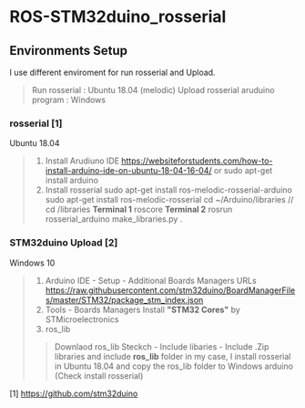 # ROS-STM32duino_rosserial

## Environments Setup
I use different enviroment for run rosserial and Upload.
> Run rosserial : Ubuntu 18.04 (melodic)
> Upload rosserial aruduino program : Windows

### rosserial [1]
Ubuntu 18.04
> 1. Install Arudiuno IDE
> https://websiteforstudents.com/how-to-install-arduino-ide-on-ubuntu-18-04-16-04/
> or
> sudo apt-get install arduino
> 2. Install rosserial 
    sudo apt-get install ros-melodic-rosserial-arduino
    sudo apt-get install ros-melodic-rosserial
    cd ~/Arduino/libraries // cd <arduino IDE path>/libraries
    **Terminal 1**
    roscore
    **Terminal 2**
    rosrun rosserial_arduino make_libraries.py .
    
    
### STM32duino Upload [2]
Windows 10
> 1. Arduino IDE - Setup - Additional Boards Managers URLs
> https://raw.githubusercontent.com/stm32duino/BoardManagerFiles/master/STM32/package_stm_index.json
> 2. Tools - Boards Managers
> Install **"STM32 Cores"** by STMicroelectronics
> 3. ros_lib
>> Downlaod ros_lib
>> Steckch - Include libaries - Include .Zip libraries and include **ros_lib** folder
>> in my case, I install rosserial in Ubuntu 18.04 and copy the ros_lib folder to Windows arduino (Check install rosserial)


[1] https://github.com/stm32duino
